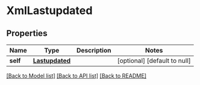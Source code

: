 # XmlLastupdated

## Properties
Name | Type | Description | Notes
------------ | ------------- | ------------- | -------------
**self** | [**Lastupdated**](Lastupdated.md) |  | [optional] [default to null]

[[Back to Model list]](../README.md#documentation-for-models) [[Back to API list]](../README.md#documentation-for-api-endpoints) [[Back to README]](../README.md)


